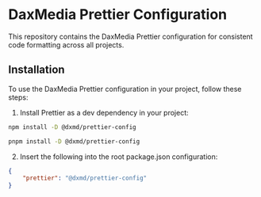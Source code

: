 # DaxMedia Prettier Configuration

This repository contains the DaxMedia Prettier configuration for consistent code formatting across all projects.

## Installation

To use the DaxMedia Prettier configuration in your project, follow these steps:

1. Install Prettier as a dev dependency in your project:

```bash
npm install -D @dxmd/prettier-config
```

```bash
pnpm install -D @dxmd/prettier-config
```

2. Insert the following into the root package.json configuration:

```json
{
	"prettier": "@dxmd/prettier-config"
}
```
